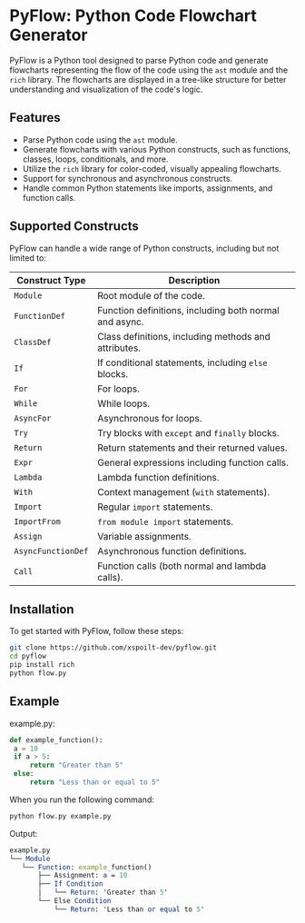 # PyFlow: Python Code Flowchart Generator

PyFlow is a Python tool designed to parse Python code and generate flowcharts representing the flow of the code using the `ast` module and the `rich` library. The flowcharts are displayed in a tree-like structure for better understanding and visualization of the code's logic.

## Features

- Parse Python code using the `ast` module.
- Generate flowcharts with various Python constructs, such as functions, classes, loops, conditionals, and more.
- Utilize the `rich` library for color-coded, visually appealing flowcharts.
- Support for synchronous and asynchronous constructs.
- Handle common Python statements like imports, assignments, and function calls.

## Supported Constructs

PyFlow can handle a wide range of Python constructs, including but not limited to:

| **Construct Type**             | **Description**                                           |
|---------------------------------|-----------------------------------------------------------|
| `Module`                       | Root module of the code.                                  |
| `FunctionDef`                  | Function definitions, including both normal and async.     |
| `ClassDef`                     | Class definitions, including methods and attributes.       |
| `If`                           | If conditional statements, including `else` blocks.        |
| `For`                          | For loops.                                                 |
| `While`                        | While loops.                                               |
| `AsyncFor`                     | Asynchronous for loops.                                   |
| `Try`                          | Try blocks with `except` and `finally` blocks.             |
| `Return`                       | Return statements and their returned values.              |
| `Expr`                         | General expressions including function calls.             |
| `Lambda`                       | Lambda function definitions.                              |
| `With`                         | Context management (`with` statements).                    |
| `Import`                       | Regular `import` statements.                               |
| `ImportFrom`                   | `from module import` statements.                          |
| `Assign`                       | Variable assignments.                                     |
| `AsyncFunctionDef`             | Asynchronous function definitions.                        |
| `Call`                         | Function calls (both normal and lambda calls).             |

## Installation

To get started with PyFlow, follow these steps:
   ```bash
   git clone https://github.com/xspoilt-dev/pyflow.git
   cd pyflow
   pip install rich
   python flow.py
   ```

## Example 
example.py:
   ```python
  def example_function():
    a = 10
    if a > 5:
        return "Greater than 5"
    else:
        return "Less than or equal to 5"

   ```
When you run the following command:
   ```bash
   python flow.py example.py
   ```

Output: 
 ```mathematica
example.py
└── Module
    └── Function: example_function()
        ├── Assignment: a = 10
        ├── If Condition
        │   └── Return: 'Greater than 5'
        └── Else Condition
            └── Return: 'Less than or equal to 5'
   
   ```
